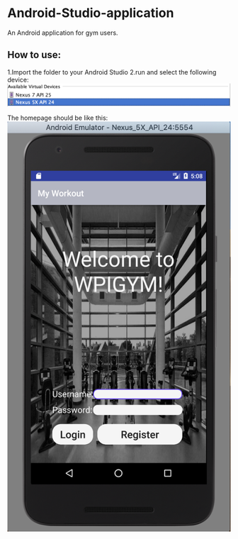 # Android-Studio-application
An Android application for gym users.

## How to use:
1.Import the folder to your Android Studio
2.run and select the following device:![text](https://github.com/GuanchengYao/Android-Studio-application/blob/master/img-folder/device.png)

The homepage should be like this:
![text](https://github.com/GuanchengYao/Android-Studio-application/blob/master/img-folder/screenshot.png)

